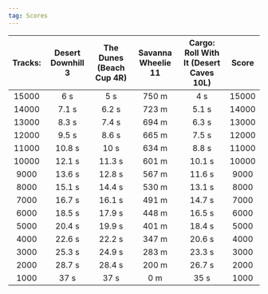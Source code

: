 ```yaml
---
tag: Scores
---
```

Tracks: | Desert Downhill 3 | The Dunes (Beach Cup 4R) | Savanna Wheelie 11 | Cargo: Roll With It (Desert Caves 10L) | Score  
:--: | :--: | :--: | :--: | :--:  | :--:   
15000 | 6 s | 5 s | 750 m | 4 s | 15000  
14000 | 7.1 s | 6.2 s | 723 m | 5.1 s | 14000  
13000 | 8.3 s | 7.4 s | 694 m | 6.3 s | 13000  
12000 | 9.5 s | 8.6 s | 665 m | 7.5 s | 12000  
11000 | 10.8 s | 10 s | 634 m | 8.8 s | 11000  
10000 | 12.1 s | 11.3 s | 601 m | 10.1 s | 10000  
9000 | 13.6 s | 12.8 s | 567 m | 11.6 s | 9000  
8000 | 15.1 s | 14.4 s | 530 m | 13.1 s | 8000  
7000 | 16.7 s | 16.1 s | 491 m | 14.7 s | 7000  
6000 | 18.5 s | 17.9 s | 448 m | 16.5 s | 6000  
5000 | 20.4 s | 19.9 s | 401 m | 18.4 s | 5000  
4000 | 22.6 s | 22.2 s | 347 m | 20.6 s | 4000  
3000 | 25.3 s | 24.9 s | 283 m | 23.3 s | 3000  
2000 | 28.7 s | 28.4 s | 200 m | 26.7 s | 2000  
1000 | 37 s | 37 s | 0 m | 35 s | 1000  
